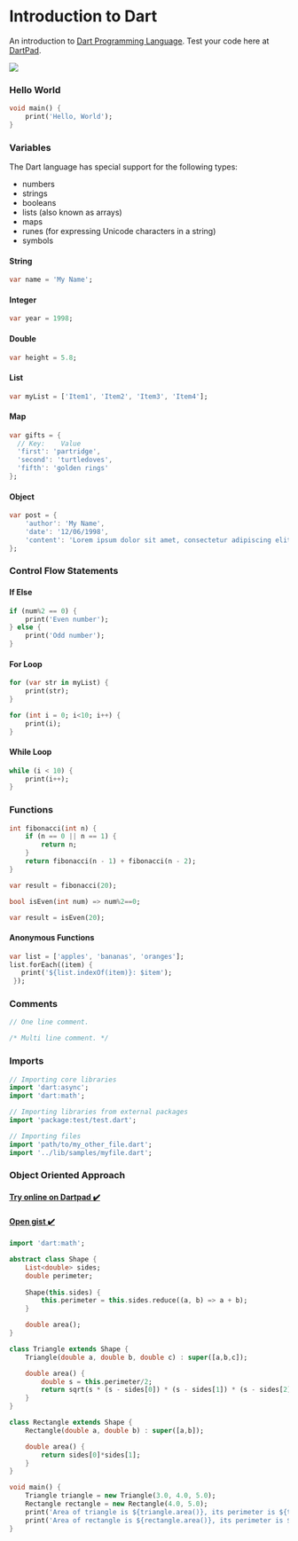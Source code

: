 # Introduction to Dart
An introduction to [Dart Programming Language](https://www.dartlang.org/).
Test your code here at [DartPad](https://dartpad.dartlang.org/).

<img src="Logo.png">

### Hello World
```Dart
void main() {
	print('Hello, World');
}
```

### Variables
The Dart language has special support for the following types:
* numbers
* strings
* booleans
* lists (also known as arrays)
* maps
* runes (for expressing Unicode characters in a string)
* symbols

#### String
```Dart
var name = 'My Name';
```

#### Integer
```Dart
var year = 1998;
```

#### Double
```Dart
var height = 5.8;
```

#### List
```Dart
var myList = ['Item1', 'Item2', 'Item3', 'Item4'];
```

#### Map
```Dart
var gifts = {
  // Key:    Value
  'first': 'partridge',
  'second': 'turtledoves',
  'fifth': 'golden rings'
};
```

#### Object
```Dart
var post = {
    'author': 'My Name',
    'date': '12/06/1998',
    'content': 'Lorem ipsum dolor sit amet, consectetur adipiscing elit, sed do eiusmod tempor incididunt ut labore et dolore magna aliqua. Ut enim ad minim veniam, quis nostrud exercitation ullamco laboris nisi ut aliquip ex ea commodo consequat.'
};
```

### Control Flow Statements

#### If Else
```Dart
if (num%2 == 0) {
    print('Even number');
} else {
    print('Odd number');
}
```

#### For Loop
```Dart
for (var str in myList) {
    print(str);
}
```

```Dart
for (int i = 0; i<10; i++) {
    print(i);
}
```

#### While Loop
```Dart
while (i < 10) {
    print(i++);
}
```

### Functions
```Dart
int fibonacci(int n) {
	if (n == 0 || n == 1) {
		return n;
	}
	return fibonacci(n - 1) + fibonacci(n - 2);
}

var result = fibonacci(20);
```

```Dart
bool isEven(int num) => num%2==0;

var result = isEven(20);
```

#### Anonymous Functions
```Dart
var list = ['apples', 'bananas', 'oranges'];
list.forEach((item) {
   print('${list.indexOf(item)}: $item');
 });
```

### Comments
```Dart
// One line comment.

/* Multi line comment. */
```

### Imports
```Dart
// Importing core libraries
import 'dart:async';
import 'dart:math';

// Importing libraries from external packages
import 'package:test/test.dart';

// Importing files
import 'path/to/my_other_file.dart';
import '../lib/samples/myfile.dart';
```

### Object Oriented Approach
#### [Try online on Dartpad :heavy_check_mark:](https://dartpad.dartlang.org/f7fd190be3cd901d620c2b3aed5bab54)
#### [Open gist :heavy_check_mark:](https://gist.github.com/DipanshKhandelwal/f7fd190be3cd901d620c2b3aed5bab54)
```Dart
import 'dart:math';

abstract class Shape {
    List<double> sides;
    double perimeter;
  
    Shape(this.sides) {
        this.perimeter = this.sides.reduce((a, b) => a + b);
    }

    double area(); 
}

class Triangle extends Shape {
    Triangle(double a, double b, double c) : super([a,b,c]);

    double area() {
        double s = this.perimeter/2;
        return sqrt(s * (s - sides[0]) * (s - sides[1]) * (s - sides[2]));
    }
}

class Rectangle extends Shape {
    Rectangle(double a, double b) : super([a,b]);

    double area() {
        return sides[0]*sides[1];
    }
}

void main() {
    Triangle triangle = new Triangle(3.0, 4.0, 5.0);
    Rectangle rectangle = new Rectangle(4.0, 5.0);
    print('Area of triangle is ${triangle.area()}, its perimeter is ${triangle.perimeter}');
    print('Area of rectangle is ${rectangle.area()}, its perimeter is ${rectangle.perimeter}');
}
```
